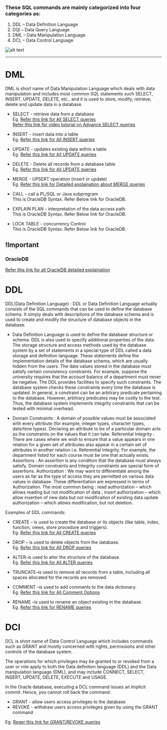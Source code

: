 ### These SQL commands are mainly categorized into four categories as:

1. DDL – Data Definition Language
2. DQl – Data Query Language
3. DML – Data Manipulation Language
4. DCL – Data Control Language

![alt text](https://media.geeksforgeeks.org/wp-content/cdn-uploads/20190826175059/Types-of-SQL-Commands.jpg "Diagram 1")

---------------------

# DML
DML is short name of Data Manipulation Language which deals with data manipulation and includes most common SQL statements such SELECT, INSERT, UPDATE, DELETE, etc., and it is used to store, modify, retrieve, delete and update data in a database.

* SELECT - retrieve data from a database  
    Eg. [Refer this link for All SELECT queries](https://bytescout.com/blog/20-important-sql-queries.html)  
        [Refer this link for video tutorial on Advance SELECT queries](https://youtu.be/s_RJEcMPYNE)

* INSERT - insert data into a table  
    Eg. [Refer this link for All INSERT queries](https://www.techonthenet.com/sql/insert.php)  

* UPDATE - updates existing data within a table  
    Eg. [Refer this link for All UPDATE queries](https://www.techonthenet.com/sql_server/update.php)  

* DELETE - Delete all records from a database table  
    Eg. [Refer this link for All UPDATE queries](https://www.techonthenet.com/sql/delete.php)  

* MERGE - UPSERT operation (insert or update)  
    Eg. [Refer this link for Detailed explaination about MERGE queries](https://www.mssqltips.com/sqlservertip/1704/using-merge-in-sql-server-to-insert-update-and-delete-at-the-same-time/)  

* CALL - call a PL/SQL or Java subprogram  
    This is OracleDB Syntax. Refer Below link for OracleDB.  

* EXPLAIN PLAN - interpretation of the data access path  
    This is OracleDB Syntax. Refer Below link for OracleDB.  

* LOCK TABLE - concurrency Control  
    This is OracleDB Syntax. Refer Below link for OracleDB.  

## !Important
### OracleDB
[Refer this link for all OracleDB detailed explaination](https://www.techonthenet.com/oracle/index.php)


# DDL
DDL(Data Definition Language) : DDL or Data Definition Language actually consists of the SQL commands that can be used to define the database schema. It simply deals with descriptions of the database schema and is used to create and modify the structure of database objects in the database.

* Data Definition Language is used to define the database structure or schema. DDL is also used to specify additional properties of the data. The storage structure and access methods used by the database system by a set of statements in a special type of DDL called a data storage and definition language. These statements define the implementation details of the database schema, which are usually hidden from the users. The data values stored in the database must satisfy certain consistency constraints.
For example, suppose the university requires that the account balance of a department must never be negative. The DDL provides facilities to specify such constraints. The database system checks these constraints every time the database is updated. In general, a constraint can be an arbitrary predicate pertaining to the database. However, arbitrary predicates may be costly to the test. Thus, the database system implements integrity constraints that can be tested with minimal overhead.

* Domain Constraints : A domain of possible values must be associated with every attribute (for example, integer types, character types, date/time types). Declaring an attribute to be of a particular domain acts as the constraints on the values that it can take.
Referential Integrity : There are cases where we wish to ensure that a value appears in one relation for a given set of attributes also appear in a certain set of attributes in another relation i.e. Referential Integrity. For example, the department listed for each course must be one that actually exists.
Assertions : An assertion is any condition that the database must always satisfy. Domain constraints and Integrity constraints are special form of assertions.
Authorization : We may want to differentiate among the users as far as the type of access they are permitted on various data values in database. These differentiation are expressed in terms of Authorization. The most common being :
read authorization – which allows reading but not modification of data ;
insert authorization – which allow insertion of new data but not modification of existing data
update authorization – which allows modification, but not deletion.

Examples of DDL commands:  

* CREATE – is used to create the database or its objects (like table, index, function, views, store procedure and triggers).  
 	Eg. [Refer this link for All CREATE queries](https://www.techonthenet.com/sql/tables/create_table.php)  

* DROP – is used to delete objects from the database.  
 	Eg. [Refer this link for All DROP queries](https://www.techonthenet.com/sql/tables/drop_table.php)

* ALTER-is used to alter the structure of the database.  
 	Eg. [Refer this link for All ALTER queries](https://www.techonthenet.com/sql/tables/alter_table.php)

* TRUNCATE–is used to remove all records from a table, including all spaces allocated for the records are removed.  

* COMMENT –is used to add comments to the data dictionary.  
 	Eg. [Refer this link for All Comment Options](https://dev.mysql.com/doc/refman/8.0/en/comments.html)

* RENAME –is used to rename an object existing in the database.  
 	Eg. [Refer this link for RENAME queries](https://www.javatpoint.com/sql-rename-table)


# DCl
DCL is short name of Data Control Language which includes commands such as GRANT and mostly concerned with rights, permissions and other controls of the database system.

The operations for which privileges may be granted to or revoked from a user or role apply to both the Data definition language (DDL) and the Data manipulation language (DML), and may include CONNECT, SELECT, INSERT, UPDATE, DELETE, EXECUTE and USAGE.

In the Oracle database, executing a DCL command issues an implicit commit. Hence, you cannot roll back the command.

* GRANT - allow users access privileges to the database  
* REVOKE - withdraw users access privileges given by using the GRANT command  

Eg. [Reger this link for GRANT/REVOKE queries](https://www.techonthenet.com/sql_server/grant_revoke.php)